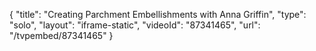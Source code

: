 {
    "title": "Creating Parchment Embellishments with Anna Griffin",
    "type": "solo",
    "layout": "iframe-static",
    "videoId": "87341465",
    "url": "\/tvpembed\/87341465"
}